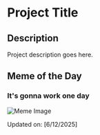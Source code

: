 # Project Title

## Description

Project description goes here.

## Meme of the Day

### It's gonna work one day
![Meme Image](https://i.redd.it/5b8hr7b2ux5f1.gif)

Updated on: [6/12/2025]